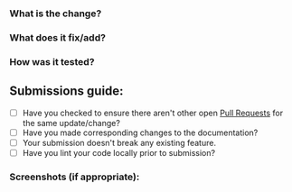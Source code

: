 ### What is the change?


### What does it fix/add?


### How was it tested?


## Submissions guide:
- [ ] Have you checked to ensure there aren't other open [Pull Requests](https://github.com/s-ayush2903/Recipebook/pulls) for the same update/change?
- [ ] Have you made corresponding changes to the documentation?
- [ ] Your submission doesn't break any existing feature.
- [ ] Have you lint your code locally prior to submission?

### Screenshots (if appropriate):
